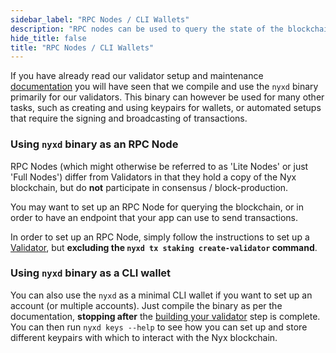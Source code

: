 ```yaml
---
sidebar_label: "RPC Nodes / CLI Wallets"
description: "RPC nodes can be used to query the state of the blockchain without having to query active validators"
hide_title: false
title: "RPC Nodes / CLI Wallets"
---
```


If you have already read our validator setup and maintenance [documentation](/docs/stable/run-nym-nodes/nodes/validators) you will have seen that we compile and use the `nyxd` binary primarily for our validators. This binary can however be used for many other tasks, such as creating and using keypairs for wallets, or automated setups that require the signing and broadcasting of transactions. 

### Using `nyxd` binary as an RPC Node
RPC Nodes (which might otherwise be referred to as 'Lite Nodes' or just 'Full Nodes') differ from Validators in that they hold a copy of the Nyx blockchain, but do **not** participate in consensus / block-production. 

You may want to set up an RPC Node for querying the blockchain, or in order to have an endpoint that your app can use to send transactions. 

In order to set up an RPC Node, simply follow the instructions to set up a [Validator](/docs/stable/run-nym-nodes/nodes/validators), but **excluding the `nyxd tx staking create-validator` command**. 

### Using `nyxd` binary as a CLI wallet  
You can also use the `nyxd` as a minimal CLI wallet if you want to set up an account (or multiple accounts). Just compile the binary as per the documentation, **stopping after** the [building your validator](/docs/stable/run-nym-nodes/nodes/validators#building-your-validator) step is complete. You can then run `nyxd keys --help` to see how you can set up and store different keypairs with which to interact with the Nyx blockchain. 


